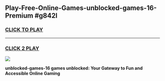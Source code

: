 
## Play-Free-Online-Games-unblocked-games-16-Premium #g842l
<h3>
<a href="https://premium.freeplayer.one?title=unblocked-games-16&ref=8M">CLICK TO PLAY</a></h3>
<hr>

<h3>
<a href="https://premium.freeplayer.one?title=unblocked-games-16&ref=8M">CLICK 2 PLAY</a>
  
</h3>

<a href="https://premium.freeplayer.one?title=unblocked-games-16&ref=8M"><img src="https://clearcache.store/games.png"></a>


**unblocked-games-16 games unblocked: Your Gateway to Fun and Accessible Online Gaming**

